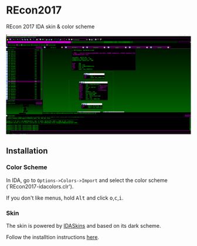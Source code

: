 # REcon2017
REcon 2017 IDA skin & color scheme

![](preview.png)

## Installation

### Color Scheme

In IDA, go to `Options->Colors->Import` and select the color scheme (`REcon2017-idacolors.clr').

If you don't like menus, hold <kbd>Alt</kbd> and click <kbd>o</kbd>,<kbd>c</kbd>,<kbd>i</kbd>.

### Skin

The skin is powered by [IDASkins](https://github.com/zyantific/IDASkins) and based on its dark scheme.

Follow the installtion instructions [here](https://github.com/zyantific/IDASkins).
